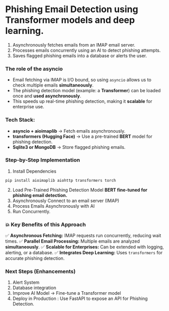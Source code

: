 # Phishing Email Detection using Transformer models and deep learning.

1. Asynchronously fetches emails from an IMAP email server.
2. Processes emails concurrently using an AI to detect phishing attempts.
3. Saves flagged phishing emails into a database or alerts the user.


### The role of the asyncio
- Email fetching via IMAP is I/O bound, so using `asyncio` allows us to check multiple emails **simultaneously**.
- The phishing detection model (example: a **Transformer**) can be loaded once and **used asynchronously**.
- This speeds up real-time phishing detection, making it **scalable** for enterprise use.

### Tech Stack:
- **asyncio + aioimaplib** -> Fetch emails asynchronously.
- **transformers (Hugging Face)** -> Use a pre-trained **BERT** model for phishing detection.
- **Sqlite3 or MongoDB** -> Store flagged phishing emails.

### Step-by-Step Implementation
1. Install Dependencies
```shell
pip install aioimaplib aiohttp transformers torch 
```
2. Load Pre-Trained Phishing Detection Model
**BERT fine-tuned for phishing email detection.**
3. Asynchronously Connect to an email server (IMAP)
4. Process Emails Asynchronously with AI
5. Run Concurrently.

### :collision: Key Benefits of this Approach
:white_check_mark: **Asynchronous Fetching:** IMAP requests run concurrently, reducing wait times.
:white_check_mark: **Parallel Email Processing:** Multiple emails are analyzed **simultaneously**.
:white_check_mark: **Scalable for Enterprises:** Can be extended with logging, alerting, or a database.
:white_check_mark: **Integrates Deep Learning:** Uses `transformers` for accurate phishing detection.

### Next Steps (Enhancements)
1. Alert System
2. Database integration
3. Improve AI Model -> Fine-tune a Transformer model
4. Deploy in Production : Use FastAPI to expose an API for Phishing Detection.